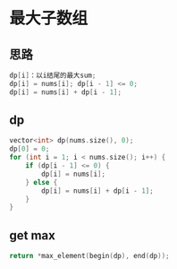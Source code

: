 # 最大子数组

## 思路

```cpp
dp[i]：以i结尾的最大sum;
dp[i] = nums[i]; dp[i - 1] <= 0;
dp[i] = nums[i] + dp[i - 1];
```

## dp

```cpp
vector<int> dp(nums.size(), 0);
dp[0] = 0;
for (int i = 1; i < nums.size(); i++) {
    if (dp[i - 1] <= 0) {
        dp[i] = nums[i];
    } else {
        dp[i] = nums[i] + dp[i - 1];
    }
}
```

## get max

```cpp
return *max_element(begin(dp), end(dp));
```

